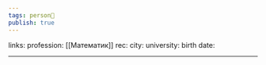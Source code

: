 ```yaml
---
tags: person👤
publish: true
---
```

links:
profession: [[Математик]]
rec:
city: 
university: 
birth date: 

---
